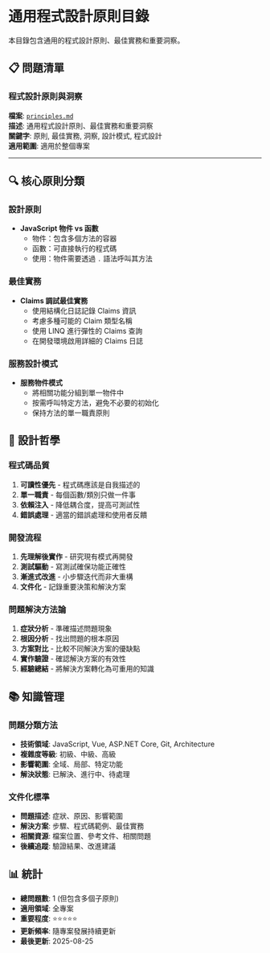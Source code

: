 # 通用程式設計原則目錄

本目錄包含通用的程式設計原則、最佳實務和重要洞察。

## 📋 問題清單

### 程式設計原則與洞察
**檔案**: [`principles.md`](./principles.md)  
**描述**: 通用程式設計原則、最佳實務和重要洞察  
**關鍵字**: 原則, 最佳實務, 洞察, 設計模式, 程式設計  
**適用範圍**: 適用於整個專案

---

## 🔍 核心原則分類

### 設計原則
- **JavaScript 物件 vs 函數**
  - 物件：包含多個方法的容器
  - 函數：可直接執行的程式碼
  - 使用：物件需要透過 `.` 語法呼叫其方法

### 最佳實務
- **Claims 調試最佳實務**
  - 使用結構化日誌記錄 Claims 資訊
  - 考慮多種可能的 Claim 類型名稱
  - 使用 LINQ 進行彈性的 Claims 查詢
  - 在開發環境啟用詳細的 Claims 日誌

### 服務設計模式
- **服務物件模式**
  - 將相關功能分組到單一物件中
  - 按需呼叫特定方法，避免不必要的初始化
  - 保持方法的單一職責原則

## 🎯 設計哲學

### 程式碼品質
1. **可讀性優先** - 程式碼應該是自我描述的
2. **單一職責** - 每個函數/類別只做一件事
3. **依賴注入** - 降低耦合度，提高可測試性
4. **錯誤處理** - 適當的錯誤處理和使用者反饋

### 開發流程
1. **先理解後實作** - 研究現有模式再開發
2. **測試驅動** - 寫測試確保功能正確性
3. **漸進式改進** - 小步驟迭代而非大重構
4. **文件化** - 記錄重要決策和解決方案

### 問題解決方法論
1. **症狀分析** - 準確描述問題現象
2. **根因分析** - 找出問題的根本原因
3. **方案對比** - 比較不同解決方案的優缺點
4. **實作驗證** - 確認解決方案的有效性
5. **經驗總結** - 將解決方案轉化為可重用的知識

## 📚 知識管理

### 問題分類方法
- **技術領域**: JavaScript, Vue, ASP.NET Core, Git, Architecture
- **複雜度等級**: 初級、中級、高級
- **影響範圍**: 全域、局部、特定功能
- **解決狀態**: 已解決、進行中、待處理

### 文件化標準
- **問題描述**: 症狀、原因、影響範圍
- **解決方案**: 步驟、程式碼範例、最佳實務
- **相關資源**: 檔案位置、參考文件、相關問題
- **後續追蹤**: 驗證結果、改進建議

## 📊 統計

- **總問題數**: 1 (但包含多個子原則)
- **適用領域**: 全專案
- **重要程度**: ⭐⭐⭐⭐⭐
- **更新頻率**: 隨專案發展持續更新
- **最後更新**: 2025-08-25